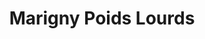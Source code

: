 ---
title: "Marigny Poids Lourds"
url: /marigny-le-chatel/marigny-poids-lourds/
shop: réparation de voitures
---